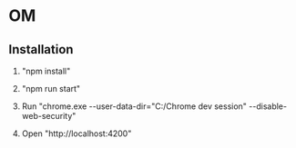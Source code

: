 # OM

## Installation

1. "npm install"

1. "npm run start"

1. Run "chrome.exe --user-data-dir="C:/Chrome dev session" --disable-web-security"

1. Open "http://localhost:4200"